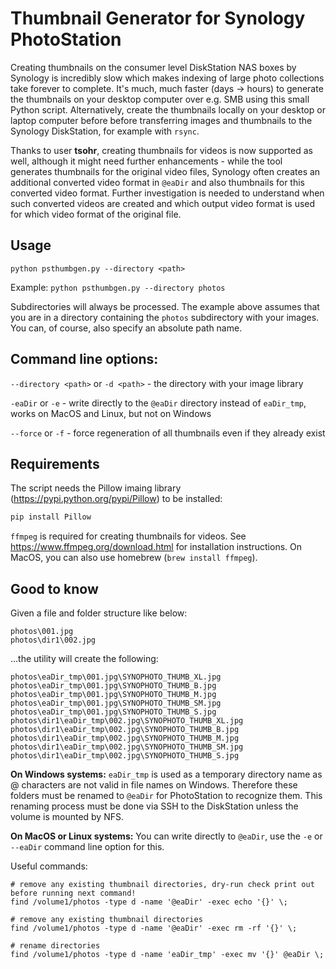 # Thumbnail Generator for Synology PhotoStation

Creating thumbnails on the consumer level DiskStation NAS boxes by Synology is incredibly slow which makes indexing of large photo collections take forever to complete. It's much, much faster (days -> hours) to generate the thumbnails on your desktop computer over e.g. SMB using this small Python script. Alternatively, create the thumbnails locally on your desktop or laptop computer before before transferring images and thumbnails to the Synology DiskStation, for example with `rsync`.

Thanks to user **tsohr**, creating thumbnails for videos is now supported as well, although it might need further enhancements - while the tool generates thumbnails for the original video files, Synology often creates an additional converted video format in `@eaDir` and also thumbnails for this converted video format. Further investigation is needed to understand when such converted videos are created and which output video format is used for which video format of the original file.

## Usage

`python psthumbgen.py --directory <path>`

Example: `python psthumbgen.py --directory photos`

Subdirectories will always be processed. The example above assumes that you are in a directory containing the `photos` subdirectory with your images. You can, of course, also specify an absolute path name.

## Command line options:

`--directory <path>` or `-d <path>` - the directory with your image library

`-eaDir` or `-e` - write directly to the `@eaDir` directory instead of `eaDir_tmp`, works on MacOS and Linux, but not on Windows

`--force` or `-f` - force regeneration of all thumbnails even if they already exist


## Requirements

The script needs the Pillow imaing library (https://pypi.python.org/pypi/Pillow) to be installed:

```sh
pip install Pillow
```

`ffmpeg` is required for creating thumbnails for videos. See https://www.ffmpeg.org/download.html for installation instructions. On MacOS, you can also use homebrew (`brew install ffmpeg`).

## Good to know

Given a file and folder structure like below:

```
photos\001.jpg
photos\dir1\002.jpg
```

...the utility will create the following:

```
photos\eaDir_tmp\001.jpg\SYNOPHOTO_THUMB_XL.jpg
photos\eaDir_tmp\001.jpg\SYNOPHOTO_THUMB_B.jpg
photos\eaDir_tmp\001.jpg\SYNOPHOTO_THUMB_M.jpg
photos\eaDir_tmp\001.jpg\SYNOPHOTO_THUMB_SM.jpg
photos\eaDir_tmp\001.jpg\SYNOPHOTO_THUMB_S.jpg
photos\dir1\eaDir_tmp\002.jpg\SYNOPHOTO_THUMB_XL.jpg
photos\dir1\eaDir_tmp\002.jpg\SYNOPHOTO_THUMB_B.jpg
photos\dir1\eaDir_tmp\002.jpg\SYNOPHOTO_THUMB_M.jpg
photos\dir1\eaDir_tmp\002.jpg\SYNOPHOTO_THUMB_SM.jpg
photos\dir1\eaDir_tmp\002.jpg\SYNOPHOTO_THUMB_S.jpg
```

**On Windows systems:** `eaDir_tmp` is used as a temporary directory name as @ characters are not valid in file names on Windows. Therefore these folders must be renamed to `@eaDir` for PhotoStation to recognize them. This renaming process must be done via SSH to the DiskStation unless the volume is mounted by NFS.

**On MacOS or Linux systems:** You can write directly to `@eaDir`, use the `-e` or `--eaDir` command line option for this.


Useful commands:

```
# remove any existing thumbnail directories, dry-run check print out before running next command!
find /volume1/photos -type d -name '@eaDir' -exec echo '{}' \;

# remove any existing thumbnail directories
find /volume1/photos -type d -name '@eaDir' -exec rm -rf '{}' \;

# rename directories
find /volume1/photos -type d -name 'eaDir_tmp' -exec mv '{}' @eaDir \;
```
